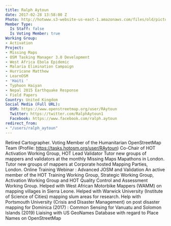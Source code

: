 ```yaml
---
title: Ralph Aytoun
date: 2017-02-28 13:58:00 Z
Photo: http://hotwww.s3-website-us-east-1.amazonaws.com/files/old/pictures/picture-366-1488296375.jpg
Member Type:
  Is Staff: false
  Is Voting Member: true
Working Group:
- Activation
Project:
- Missing Maps
- OSM Tasking Manager 3.0 Development
- West Africa Ebola Epidemic
- Malaria Elimination Campaign
- Hurricane Matthew
- LearnOSM
- 'Haiti '
- Typhoon Haiyan
- Nepal 2015 Earthquake Response
- Field Papers
Country: United Kingdom
Social Media (Full URL):
  OSM: https://www.openstreetmap.org/user/RAytoun
  Twitter: https://twitter.com/RalphAytoun1
  Facebook: https://www.facebook.com/ralph.aytoun
redirect_from:
- "/users/ralph_aytoun"
---
```


Retired Cartographer.  Voting Member of the Humanitarian OpenStreetMap Team (Profile: https://tasks.hotosm.org/user/RAytoun)  Co-Chair of HOT Activation Working Group, HOT Lead Validator  Tutor new groups of mappers and validators at the monthly Missing Maps Mapathons in London.  Tutor new groups of mappers at Corporate hosted Mapping Parties, London.  Online Training Webinar : Advanced JOSM and Validation  An active member of the HOT Training Working Group, Strategic Working Group, Activation Working Group and HOT Quality Control and Assessment Working Group.  Helped with West African Motorbike Mappers (WAMM) on mapping villages in Sierra Leone.  Helped with Warwick University (Institute of Science of Cities) mapping slum areas for research.  Help with Portsmouth University (Crisis and Disaster Management) on post disaster mapping for Dominica (2017) : Common Sensing for Vanuatu and Solomon Islands (2019)  Liaising with US GeoNames Database with regard to Place Names on OpenStreetMap
